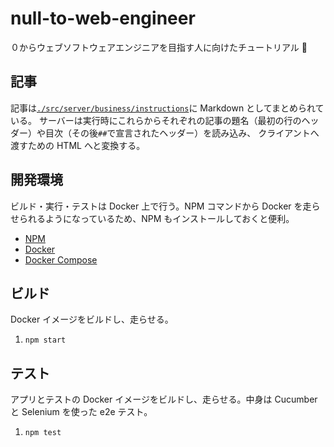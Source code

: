 # null-to-web-engineer

０からウェブソフトウェアエンジニアを目指す人に向けたチュートリアル 🎉

## 記事

記事は[`./src/server/business/instructions`](./src/server/business/instructions)に Markdown としてまとめられている。
サーバーは実行時にこれらからそれぞれの記事の題名（最初の行のヘッダー）や目次（その後`##`で宣言されたヘッダー）を読み込み、
クライアントへ渡すための HTML へと変換する。

## 開発環境

ビルド・実行・テストは Docker 上で行う。NPM コマンドから Docker を走らせられるようになっているため、NPM もインストールしておくと便利。

- [NPM](https://nodejs.org/en/)
- [Docker](https://docs.docker.com/get-docker/)
- [Docker Compose](https://docs.docker.com/compose/install/)

## ビルド

Docker イメージをビルドし、走らせる。

1. `npm start`

## テスト

アプリとテストの Docker イメージをビルドし、走らせる。中身は Cucumber と Selenium を使った e2e テスト。

1. `npm test`
